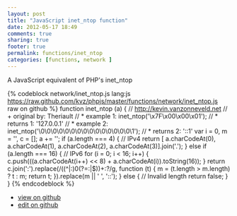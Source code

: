 ```yaml
---
layout: post
title: "JavaScript inet_ntop function"
date: 2012-05-17 18:49
comments: true
sharing: true
footer: true
permalink: functions/inet_ntop
categories: [functions, network ]
---
```

A JavaScript equivalent of PHP's inet_ntop
<!-- more -->
{% codeblock network/inet_ntop.js lang:js https://raw.github.com/kvz/phpjs/master/functions/network/inet_ntop.js raw on github %}
function inet_ntop (a) {
    // http://kevin.vanzonneveld.net
    // +   original by: Theriault
    // *     example 1: inet_ntop('\x7F\x00\x00\x01');
    // *     returns 1: '127.0.0.1'
    // *     example 2: inet_ntop('\0\0\0\0\0\0\0\0\0\0\0\0\0\0\0\1');
    // *     returns 2: '::1'
    var i = 0,
        m = '',
        c = [];
    a += '';
    if (a.length === 4) { // IPv4
        return [
        a.charCodeAt(0), a.charCodeAt(1), a.charCodeAt(2), a.charCodeAt(3)].join('.');
    } else if (a.length === 16) { // IPv6
        for (i = 0; i < 16; i++) {
            c.push(((a.charCodeAt(i++) << 8) + a.charCodeAt(i)).toString(16));
        }
        return c.join(':').replace(/((^|:)0(?=:|$))+:?/g, function (t) {
            m = (t.length > m.length) ? t : m;
            return t;
        }).replace(m || ' ', '::');
    } else { // Invalid length
        return false;
    }
}
{% endcodeblock %}
<ul>
 <li><a href="https://github.com/kvz/phpjs/blob/master/functions/network/inet_ntop.js">view on github</a></li>
 <li><a href="https://github.com/kvz/phpjs/edit/master/functions/network/inet_ntop.js">edit on github</a></li>
</ul>
